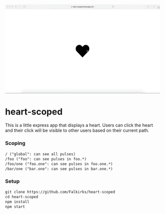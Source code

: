 ![eg](/eg.gif)

heart-scoped
============

This is a little express app that displays a heart. Users can click the heart and their click will be visible to other users based on their current path.


### Scoping

```
/ ("global": can see all pulses)
/foo ("foo": can see pulses in foo.*)
/foo/one ("foo.one": can see pulses in foo.one.*)
/bar/one ("bar.one": can see pulses in bar.one.*)
```

### Setup
```
git clone https://github.com/Falkirks/heart-scoped
cd heart-scoped
npm install
npm start
```